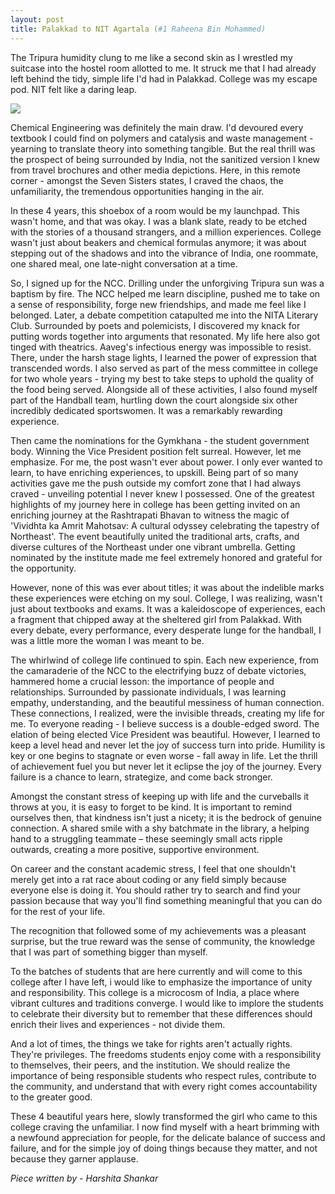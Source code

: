 ```yaml
---
layout: post
title: Palakkad to NIT Agartala (#1 Raheena Bin Mohammed)
---
```


The Tripura humidity clung to me like a second skin as I wrestled my suitcase into the hostel room allotted to me.  It struck me that I had already left behind the tidy, simple life I'd had in Palakkad. College was my escape pod. NIT felt like a daring leap.

![](https://i.ibb.co/1n6LdXM/Whats-App-Image-2024-04-20-at-3-40-07-PM.jpg)

Chemical Engineering was definitely the main draw. I'd devoured every textbook I could find on polymers and catalysis and waste management - yearning to translate theory into something tangible. But the real thrill was the prospect of being surrounded by India, not the sanitized version I knew from travel brochures and other media depictions.  Here, in this remote corner - amongst the Seven Sisters states, I craved the chaos, the unfamiliarity, the tremendous opportunities hanging in the air. 

In these 4 years, this shoebox of a room would be my launchpad. This wasn't home, and that was okay. I was a blank slate, ready to be etched with the stories of a thousand strangers, and a million experiences. College wasn't just about beakers and chemical formulas anymore; it was about stepping out of the shadows and into the vibrance of India, one roommate, one shared meal, one late-night conversation at a time.

So, I signed up for the NCC. Drilling under the unforgiving Tripura sun was a baptism by fire. The NCC helped me learn discipline, pushed me to take on a sense of responsibility, forge new friendships, and made me feel like I belonged. Later, a debate competition catapulted me into the NITA Literary Club. Surrounded by poets and polemicists, I discovered my knack for putting words together into arguments that resonated. My life here also got tinged with theatrics. Aaveg's infectious energy was impossible to resist. There, under the harsh stage lights, I learned the power of expression that transcended words. I also served as part of the mess committee in college for two whole years - trying my best to take steps to uphold the quality of the food being served. Alongside all of these activities, I also found myself part of the Handball team, hurtling down the court alongside six other incredibly dedicated sportswomen. It was a remarkably rewarding experience.

Then came the nominations for the Gymkhana - the student government body. Winning the Vice President position felt surreal. However, let me emphasize. For me, the post wasn't ever about power. I only ever wanted to learn, to have enriching experiences, to upskill. Being part of so many activities gave me the push outside my comfort zone that I had always craved - unveiling potential I never knew I possessed. One of the greatest highlights of my journey here in college has been getting invited on an enriching journey at the Rashtrapati Bhavan to witness the magic of 'Vividhta ka Amrit Mahotsav: A cultural odyssey celebrating the tapestry of Northeast'. The event beautifully united the traditional arts, crafts, and diverse cultures of the Northeast under one vibrant umbrella. Getting nominated by the institute made me feel extremely honored and grateful for the opportunity.


However, none of this was ever about titles; it was about the indelible marks these experiences were etching on my soul. College, I was realizing, wasn't just about textbooks and exams. It was a kaleidoscope of experiences, each a fragment that chipped away at the sheltered girl from Palakkad. With every debate, every performance, every desperate lunge for the handball, I was a little more the woman I was meant to be.

The whirlwind of college life continued to spin. Each new experience, from the camaraderie of the NCC to the electrifying buzz of debate victories, hammered home a crucial lesson: the importance of people and relationships. Surrounded by passionate individuals, I was learning empathy, understanding, and the beautiful messiness of human connection. These connections, I realized, were the invisible threads, creating my life for me. To everyone reading - I believe success is a double-edged sword. The elation of being elected Vice President was beautiful. However, I learned to keep a level head and never let the joy of success turn into pride. Humility is key or one begins to stagnate or even worse - fall away in life. Let the thrill of achievement fuel you but never let it eclipse the joy of the journey.  Every failure is a chance to learn, strategize, and come back stronger.  

Amongst the constant stress of keeping up with life and the curveballs it throws at you, it is easy to forget to be kind. It is important to remind ourselves then, that kindness isn't just a nicety; it is the bedrock of genuine connection. A shared smile with a shy batchmate in the library, a helping hand to a struggling teammate – these seemingly small acts ripple outwards, creating a more positive, supportive environment. 

On career and the constant academic stress, I feel that one shouldn't merely get into a rat race about coding or any field simply because everyone else is doing it. You should rather try to search and find your passion because that way you'll find something meaningful that you can do for the rest of your life.

The recognition that followed some of my achievements was a pleasant surprise, but the true reward was the sense of community, the knowledge that I was part of something bigger than myself.

To the batches of students that are here currently and will come to this college after I have left, i would like to emphasize the importance of unity and responsibility. This college is a microcosm of India, a place where vibrant cultures and traditions converge. I would like to implore the students to celebrate their diversity but to remember that these differences should enrich their lives and experiences - not divide them. 

And a lot of times, the things we take for rights aren't actually rights. They're privileges. The freedoms students enjoy come with a responsibility to themselves, their peers, and the institution. We should realize the importance of being responsible students who respect rules, contribute to the community, and understand that with every right comes accountability to the greater good.

These 4 beautiful years here, slowly transformed the girl who came to this college craving the unfamiliar. I now find myself with a heart brimming with a newfound appreciation for people, for the delicate balance of success and failure, and for the simple joy of doing things because they matter, and not because they garner applause.

_Piece written by - Harshita Shankar_
